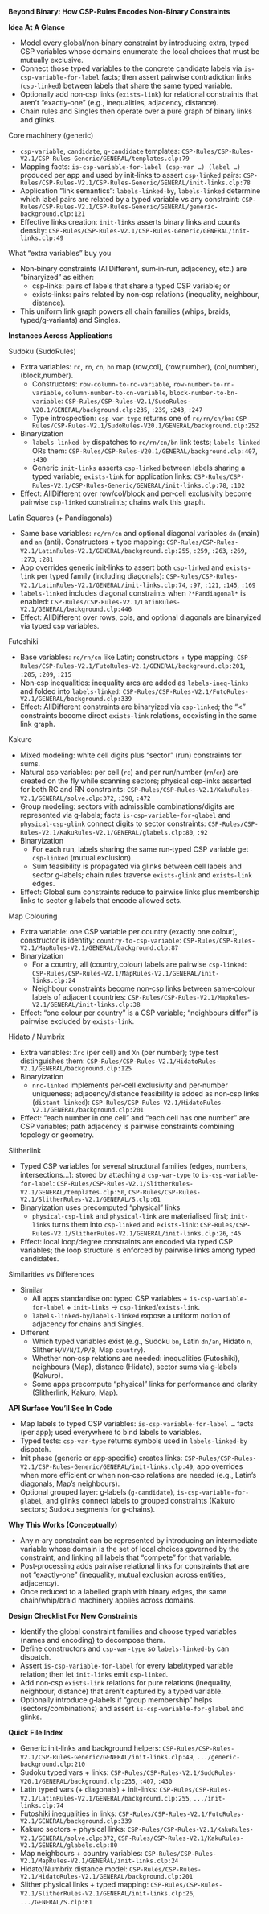 **Beyond Binary: How CSP‑Rules Encodes Non‑Binary Constraints**

**Idea At A Glance**
- Model every global/non‑binary constraint by introducing extra, typed CSP variables whose domains enumerate the local choices that must be mutually exclusive.
- Connect those typed variables to the concrete candidate labels via `is-csp-variable-for-label` facts; then assert pairwise contradiction links (`csp-linked`) between labels that share the same typed variable.
- Optionally add non‑csp links (`exists-link`) for relational constraints that aren’t “exactly‑one” (e.g., inequalities, adjacency, distance).
- Chain rules and Singles then operate over a pure graph of binary links and glinks.

Core machinery (generic)
- `csp-variable`, `candidate`, `g-candidate` templates: `CSP-Rules/CSP-Rules-V2.1/CSP-Rules-Generic/GENERAL/templates.clp:79`
- Mapping facts: `is-csp-variable-for-label (csp-var …) (label …)` produced per app and used by init‑links to assert `csp-linked` pairs: `CSP-Rules/CSP-Rules-V2.1/CSP-Rules-Generic/GENERAL/init-links.clp:78`
- Application “link semantics”: `labels-linked-by`, `labels-linked` determine which label pairs are related by a typed variable vs any constraint: `CSP-Rules/CSP-Rules-V2.1/CSP-Rules-Generic/GENERAL/generic-background.clp:121`
- Effective links creation: `init-links` asserts binary links and counts density: `CSP-Rules/CSP-Rules-V2.1/CSP-Rules-Generic/GENERAL/init-links.clp:49`

What “extra variables” buy you
- Non‑binary constraints (AllDifferent, sum‑in‑run, adjacency, etc.) are “binaryized” as either:
  - csp‑links: pairs of labels that share a typed CSP variable; or
  - exists‑links: pairs related by non‑csp relations (inequality, neighbour, distance).
- This uniform link graph powers all chain families (whips, braids, typed/g‑variants) and Singles.

**Instances Across Applications**

Sudoku (SudoRules)
- Extra variables: `rc`, `rn`, `cn`, `bn` map (row,col), (row,number), (col,number), (block,number).
  - Constructors: `row-column-to-rc-variable`, `row-number-to-rn-variable`, `column-number-to-cn-variable`, `block-number-to-bn-variable`: `CSP-Rules/CSP-Rules-V2.1/SudoRules-V20.1/GENERAL/background.clp:235`, `:239`, `:243`, `:247`
  - Type introspection: `csp-var-type` returns one of `rc/rn/cn/bn`: `CSP-Rules/CSP-Rules-V2.1/SudoRules-V20.1/GENERAL/background.clp:252`
- Binaryization
  - `labels-linked-by` dispatches to `rc/rn/cn/bn` link tests; `labels-linked` ORs them: `CSP-Rules/CSP-Rules-V20.1/GENERAL/background.clp:407`, `:430`
  - Generic `init-links` asserts `csp-linked` between labels sharing a typed variable; `exists-link` for application links: `CSP-Rules/CSP-Rules-V2.1/CSP-Rules-Generic/GENERAL/init-links.clp:78`, `:102`
- Effect: AllDifferent over row/col/block and per‑cell exclusivity become pairwise `csp-linked` constraints; chains walk this graph.

Latin Squares (+ Pandiagonals)
- Same base variables: `rc/rn/cn` and optional diagonal variables `dn` (main) and `an` (anti). Constructors + type mapping: `CSP-Rules/CSP-Rules-V2.1/LatinRules-V2.1/GENERAL/background.clp:255`, `:259`, `:263`, `:269`, `:273`, `:281`
- App overrides generic init‑links to assert both `csp-linked` and `exists-link` per typed family (including diagonals): `CSP-Rules/CSP-Rules-V2.1/LatinRules-V2.1/GENERAL/init-links.clp:74`, `:97`, `:121`, `:145`, `:169`
- `labels-linked` includes diagonal constraints when `?*Pandiagonal*` is enabled: `CSP-Rules/CSP-Rules-V2.1/LatinRules-V2.1/GENERAL/background.clp:446`
- Effect: AllDifferent over rows, cols, and optional diagonals are binaryized via typed csp variables.

Futoshiki
- Base variables: `rc/rn/cn` like Latin; constructors + type mapping: `CSP-Rules/CSP-Rules-V2.1/FutoRules-V2.1/GENERAL/background.clp:201`, `:205`, `:209`, `:215`
- Non‑csp inequalities: inequality arcs are added as `labels-ineq-links` and folded into `labels-linked`: `CSP-Rules/CSP-Rules-V2.1/FutoRules-V2.1/GENERAL/background.clp:339`
- Effect: AllDifferent constraints are binaryized via `csp-linked`; the “<” constraints become direct `exists-link` relations, coexisting in the same link graph.

Kakuro
- Mixed modeling: white cell digits plus “sector” (run) constraints for sums.
- Natural csp variables: per cell (`rc`) and per run/number (`rn`/`cn`) are created on the fly while scanning sectors; physical csp‑links asserted for both RC and RN constraints: `CSP-Rules/CSP-Rules-V2.1/KakuRules-V2.1/GENERAL/solve.clp:372`, `:390`, `:472`
- Group modeling: sectors with admissible combinations/digits are represented via g‑labels; facts `is-csp-variable-for-glabel` and `physical-csp-glink` connect digits to sector constraints: `CSP-Rules/CSP-Rules-V2.1/KakuRules-V2.1/GENERAL/glabels.clp:80`, `:92`
- Binaryization
  - For each run, labels sharing the same run‑typed CSP variable get `csp-linked` (mutual exclusion).
  - Sum feasibility is propagated via glinks between cell labels and sector g‑labels; chain rules traverse `exists-glink` and `exists-link` edges.
- Effect: Global sum constraints reduce to pairwise links plus membership links to sector g‑labels that encode allowed sets.

Map Colouring
- Extra variable: one CSP variable per country (exactly one colour), constructor is identity: `country-to-csp-variable`: `CSP-Rules/CSP-Rules-V2.1/MapRules-V2.1/GENERAL/background.clp:87`
- Binaryization
  - For a country, all (country,colour) labels are pairwise `csp-linked`: `CSP-Rules/CSP-Rules-V2.1/MapRules-V2.1/GENERAL/init-links.clp:24`
  - Neighbour constraints become non‑csp links between same‑colour labels of adjacent countries: `CSP-Rules/CSP-Rules-V2.1/MapRules-V2.1/GENERAL/init-links.clp:38`
- Effect: “one colour per country” is a CSP variable; “neighbours differ” is pairwise excluded by `exists-link`.

Hidato / Numbrix
- Extra variables: `Xrc` (per cell) and `Xn` (per number); type test distinguishes them: `CSP-Rules/CSP-Rules-V2.1/HidatoRules-V2.1/GENERAL/background.clp:125`
- Binaryization
  - `nrc-linked` implements per‑cell exclusivity and per‑number uniqueness; adjacency/distance feasibility is added as non‑csp links (`distant-linked`): `CSP-Rules/CSP-Rules-V2.1/HidatoRules-V2.1/GENERAL/background.clp:201`
- Effect: “each number in one cell” and “each cell has one number” are CSP variables; path adjacency is pairwise constraints combining topology or geometry.

Slitherlink
- Typed CSP variables for several structural families (edges, numbers, intersections…): stored by attaching a `csp-var-type` to `is-csp-variable-for-label`: `CSP-Rules/CSP-Rules-V2.1/SlitherRules-V2.1/GENERAL/templates.clp:50`, `CSP-Rules/CSP-Rules-V2.1/SlitherRules-V2.1/GENERAL/S.clp:61`
- Binaryization uses precomputed “physical” links
  - `physical-csp-link` and `physical-link` are materialised first; `init-links` turns them into `csp-linked` and `exists-link`: `CSP-Rules/CSP-Rules-V2.1/SlitherRules-V2.1/GENERAL/init-links.clp:26`, `:45`
- Effect: local loop/degree constraints are encoded via typed CSP variables; the loop structure is enforced by pairwise links among typed candidates.

Similarities vs Differences
- Similar
  - All apps standardise on: typed CSP variables + `is-csp-variable-for-label` + `init-links` → `csp-linked`/`exists-link`.
  - `labels-linked-by`/`labels-linked` expose a uniform notion of adjacency for chains and Singles.
- Different
  - Which typed variables exist (e.g., Sudoku `bn`, Latin `dn/an`, Hidato `n`, Slither `H/V/N/I/P/B`, Map `country`).
  - Whether non‑csp relations are needed: inequalities (Futoshiki), neighbours (Map), distance (Hidato), sector sums via g‑labels (Kakuro).
  - Some apps precompute “physical” links for performance and clarity (Slitherlink, Kakuro, Map).

**API Surface You’ll See In Code**
- Map labels to typed CSP variables: `is-csp-variable-for-label …` facts (per app); used everywhere to bind labels to variables.
- Typed tests: `csp-var-type` returns symbols used in `labels-linked-by` dispatch.
- Init phase (generic or app‑specific) creates links: `CSP-Rules/CSP-Rules-V2.1/CSP-Rules-Generic/GENERAL/init-links.clp:49`; app overrides when more efficient or when non‑csp relations are needed (e.g., Latin’s diagonals, Map’s neighbours).
- Optional grouped layer: g‑labels (`g-candidate`), `is-csp-variable-for-glabel`, and glinks connect labels to grouped constraints (Kakuro sectors; Sudoku segments for g‑chains).

**Why This Works (Conceptually)**
- Any n‑ary constraint can be represented by introducing an intermediate variable whose domain is the set of local choices governed by the constraint, and linking all labels that “compete” for that variable.
- Post‑processing adds pairwise relational links for constraints that are not “exactly‑one” (inequality, mutual exclusion across entities, adjacency).
- Once reduced to a labelled graph with binary edges, the same chain/whip/braid machinery applies across domains.

**Design Checklist For New Constraints**
- Identify the global constraint families and choose typed variables (names and encoding) to decompose them.
- Define constructors and `csp-var-type` so `labels-linked-by` can dispatch.
- Assert `is-csp-variable-for-label` for every label/typed variable relation; then let `init-links` emit `csp-linked`.
- Add non‑csp `exists-link` relations for pure relations (inequality, neighbour, distance) that aren’t captured by a typed variable.
- Optionally introduce g‑labels if “group membership” helps (sectors/combinations) and assert `is-csp-variable-for-glabel` and glinks.

**Quick File Index**
- Generic init‑links and background helpers: `CSP-Rules/CSP-Rules-V2.1/CSP-Rules-Generic/GENERAL/init-links.clp:49`, `.../generic-background.clp:210`
- Sudoku typed vars + links: `CSP-Rules/CSP-Rules-V2.1/SudoRules-V20.1/GENERAL/background.clp:235`, `:407`, `:430`
- Latin typed vars (+ diagonals) + init‑links: `CSP-Rules/CSP-Rules-V2.1/LatinRules-V2.1/GENERAL/background.clp:255`, `.../init-links.clp:74`
- Futoshiki inequalities in links: `CSP-Rules/CSP-Rules-V2.1/FutoRules-V2.1/GENERAL/background.clp:339`
- Kakuro sectors + physical links: `CSP-Rules/CSP-Rules-V2.1/KakuRules-V2.1/GENERAL/solve.clp:372`, `CSP-Rules/CSP-Rules-V2.1/KakuRules-V2.1/GENERAL/glabels.clp:80`
- Map neighbours + country variables: `CSP-Rules/CSP-Rules-V2.1/MapRules-V2.1/GENERAL/init-links.clp:24`
- Hidato/Numbrix distance model: `CSP-Rules/CSP-Rules-V2.1/HidatoRules-V2.1/GENERAL/background.clp:201`
- Slither physical links + typed mapping: `CSP-Rules/CSP-Rules-V2.1/SlitherRules-V2.1/GENERAL/init-links.clp:26`, `.../GENERAL/S.clp:61`


